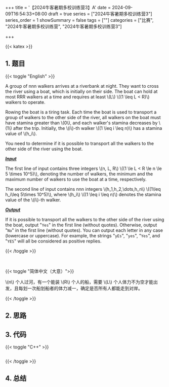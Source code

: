 +++
title = '【2024牛客暑期多校训练营3】A'
date = 2024-09-09T16:54:33+08:00
draft = true
series = ["2024牛客暑期多校训练营3"]
series_order = 1
showSummary = false
tags = [""]
categories = ["比赛", "2024牛客暑期多校训练营", "2024牛客暑期多校训练营3"]

+++

{{< katex >}}

## 1. 题目

{{< toggle "English" >}}

A group of nnn walkers arrives at a riverbank at night. They want to cross the river using a boat, which is initially on their side. The boat can hold at most RRR walkers at a time and requires at least \\(L\\) \\((1 \leq L < R)\\) walkers to operate.

Rowing the boat is a tiring task. Each time the boat is used to transport a group of walkers to the other side of the river, all walkers on the boat must have stamina greater than \\(0\\), and each walker's stamina decreases by \\(1\\) after the trip. Initially, the \\(i\\)-th walker \\((1 \leq i \leq n)\\) has a stamina value of \\(h_i\\)​.

You need to determine if it is possible to transport all the walkers to the other side of the river using the boat.

***<u>Input</u>***

The first line of input contains three integers \\(n, L, R\\) \\((1 \le L < R \le n \le 5 \times 10^5)\\), denoting the number of walkers, the minimum and the maximum number of walkers to use the boat at a time, respectively.

The second line of input contains nnn integers \\(h_1,h_2,\dots,h_n\\) \\((1\leq h_i\leq 5\times 10^5)\\), where \\(h_i\\) \\((1 \leq i \leq n)\\) denotes the stamina value of the \\(i\\)-th walker.

***<u>Output</u>***

If it is possible to transport all the walkers to the other side of the river using the boat, output "`Yes`" in the first line (without quotes). Otherwise, output "`No`" in the first line (without quotes). You can output each letter in any case (lowercase or uppercase). For example, the strings "`yEs`", "`yes`", "`Yes`", and "`YES`" will all be considered as positive replies.

{{< /toggle >}}

<br>

{{< toggle "简体中文（大意）">}}

\\(n\\) 个人过河，有一个能装 \\(R\\) 个人的船，需要 \\(L\\) 个人体力不为空才能出发，且每划一次船划船者的体力减一，确定是否所有人都能走到对岸。

{{< /toggle >}}

## 2. 思路



## 3. 代码

{{< toggle "C++" >}}

```cpp

```

{{< /toggle >}}

## 4. 总结
